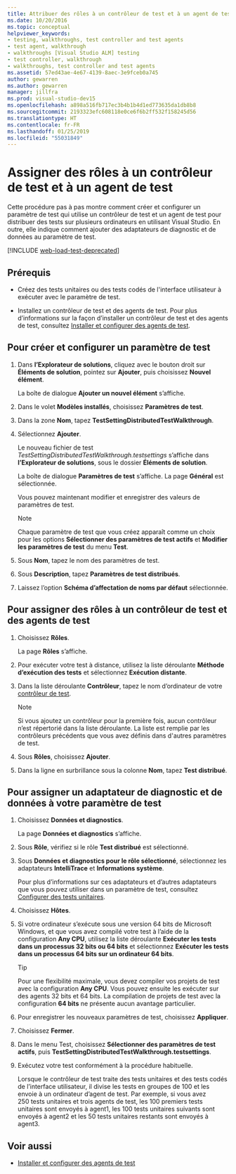 ```yaml
---
title: Attribuer des rôles à un contrôleur de test et à un agent de test pour les tests automatisés
ms.date: 10/20/2016
ms.topic: conceptual
helpviewer_keywords:
- testing, walkthroughs, test controller and test agents
- test agent, walkthrough
- walkthroughs [Visual Studio ALM] testing
- test controller, walkthrough
- walkthroughs, test controller and test agents
ms.assetid: 57ed43ae-4e67-4139-8aec-3e9fceb0a745
author: gewarren
ms.author: gewarren
manager: jillfra
ms.prod: visual-studio-dev15
ms.openlocfilehash: a898a516fb717ec3b4b1b4d1ed773635da1db8b8
ms.sourcegitcommit: 2193323efc608118e0ce6f6b2ff532f158245d56
ms.translationtype: HT
ms.contentlocale: fr-FR
ms.lasthandoff: 01/25/2019
ms.locfileid: "55031849"
---
```

# <a name="assign-roles-to-a-test-controller-and-test-agent"></a>Assigner des rôles à un contrôleur de test et à un agent de test

Cette procédure pas à pas montre comment créer et configurer un paramètre de test qui utilise un contrôleur de test et un agent de test pour distribuer des tests sur plusieurs ordinateurs en utilisant Visual Studio. En outre, elle indique comment ajouter des adaptateurs de diagnostic et de données au paramètre de test.

[!INCLUDE [web-load-test-deprecated](includes/web-load-test-deprecated.md)]

## <a name="prerequisites"></a>Prérequis

-   Créez des tests unitaires ou des tests codés de l'interface utilisateur à exécuter avec le paramètre de test.

-   Installez un contrôleur de test et des agents de test. Pour plus d’informations sur la façon d’installer un contrôleur de test et des agents de test, consultez [Installer et configurer des agents de test](../test/lab-management/install-configure-test-agents.md).

## <a name="to-create-and-configure-a-test-setting"></a>Pour créer et configurer un paramètre de test

1.  Dans **l’Explorateur de solutions**, cliquez avec le bouton droit sur **Éléments de solution**, pointez sur **Ajouter**, puis choisissez **Nouvel élément**.

     La boîte de dialogue **Ajouter un nouvel élément** s’affiche.

2.  Dans le volet **Modèles installés**, choisissez **Paramètres de test**.

3.  Dans la zone **Nom**, tapez **TestSettingDistributedTestWalkthrough**.

4.  Sélectionnez **Ajouter**.

     Le nouveau fichier de test *TestSettingDistributedTestWalkthrough.testsettings* s’affiche dans **l’Explorateur de solutions**, sous le dossier **Éléments de solution**.

     La boîte de dialogue **Paramètres de test** s’affiche. La page **Général** est sélectionnée.

     Vous pouvez maintenant modifier et enregistrer des valeurs de paramètres de test.

    > [!NOTE]
    > Chaque paramètre de test que vous créez apparaît comme un choix pour les options **Sélectionner des paramètres de test actifs** et **Modifier les paramètres de test** du menu **Test**.

5.  Sous **Nom**, tapez le nom des paramètres de test.

6.  Sous **Description**, tapez **Paramètres de test distribués**.

7.  Laissez l’option **Schéma d’affectation de noms par défaut** sélectionnée.

## <a name="to-assign-roles-to-a-test-controller-and-test-agents"></a>Pour assigner des rôles à un contrôleur de test et des agents de test

1.  Choisissez **Rôles**.

     La page **Rôles** s’affiche.

2.  Pour exécuter votre test à distance, utilisez la liste déroulante **Méthode d’exécution des tests** et sélectionnez **Exécution distante**.

3.  Dans la liste déroulante **Contrôleur**, tapez le nom d’ordinateur de votre [contrôleur de test](../test/lab-management/install-configure-test-agents.md).

    > [!NOTE]
    > Si vous ajoutez un contrôleur pour la première fois, aucun contrôleur n’est répertorié dans la liste déroulante. La liste est remplie par les contrôleurs précédents que vous avez définis dans d'autres paramètres de test.

4.  Sous **Rôles**, choisissez **Ajouter**.

5.  Dans la ligne en surbrillance sous la colonne **Nom**, tapez **Test distribué**.

## <a name="to-assign-a-diagnostic-and-data-adapter-to-your-test-setting"></a>Pour assigner un adaptateur de diagnostic et de données à votre paramètre de test

1.  Choisissez **Données et diagnostics**.

     La page **Données et diagnostics** s’affiche.

2.  Sous **Rôle**, vérifiez si le rôle **Test distribué** est sélectionné.

3.  Sous **Données et diagnostics pour le rôle sélectionné**, sélectionnez les adaptateurs **IntelliTrace** et **Informations système**.

     Pour plus d’informations sur ces adaptateurs et d’autres adaptateurs que vous pouvez utiliser dans un paramètre de test, consultez [Configurer des tests unitaires](../test/configure-unit-tests-by-using-a-dot-runsettings-file.md).

4.  Choisissez **Hôtes**.

5.  Si votre ordinateur s’exécute sous une version 64 bits de Microsoft Windows, et que vous avez compilé votre test à l’aide de la configuration **Any CPU**, utilisez la liste déroulante **Exécuter les tests dans un processus 32 bits ou 64 bits** et sélectionnez **Exécuter les tests dans un processus 64 bits sur un ordinateur 64 bits**.

    > [!TIP]
    > Pour une flexibilité maximale, vous devez compiler vos projets de test avec la configuration **Any CPU**. Vous pouvez ensuite les exécuter sur des agents 32 bits et 64 bits. La compilation de projets de test avec la configuration **64 bits** ne présente aucun avantage particulier.

6.  Pour enregistrer les nouveaux paramètres de test, choisissez **Appliquer**.

7.  Choisissez **Fermer**.

8.  Dans le menu Test, choisissez **Sélectionner des paramètres de test actifs**, puis **TestSettingDistributedTestWalkthrough.testsettings**.

9. Exécutez votre test conformément à la procédure habituelle.

     Lorsque le contrôleur de test traite des tests unitaires et des tests codés de l’interface utilisateur, il divise les tests en groupes de 100 et les envoie à un ordinateur d’agent de test. Par exemple, si vous avez 250 tests unitaires et trois agents de test, les 100 premiers tests unitaires sont envoyés à agent1, les 100 tests unitaires suivants sont envoyés à agent2 et les 50 tests unitaires restants sont envoyés à agent3.

## <a name="see-also"></a>Voir aussi

- [Installer et configurer des agents de test](../test/lab-management/install-configure-test-agents.md)